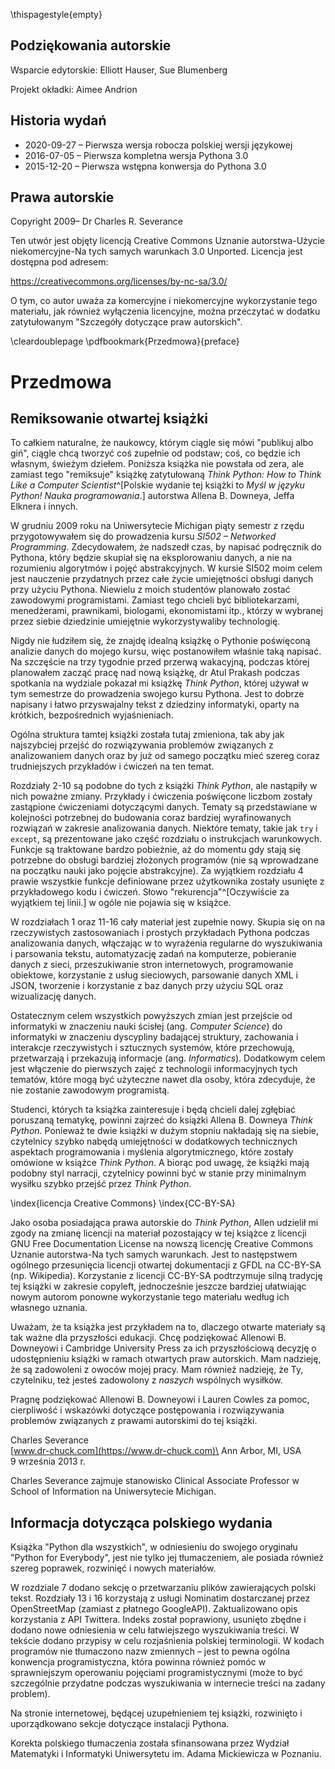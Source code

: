 \thispagestyle{empty}

Podziękowania autorskie
-----------------------

Wsparcie edytorskie: Elliott Hauser, Sue Blumenberg

Projekt okładki: Aimee Andrion

Historia wydań
--------------

* 2020-09-27 – Pierwsza wersja robocza polskiej wersji językowej
* 2016-07-05 – Pierwsza kompletna wersja Pythona 3.0
* 2015-12-20 – Pierwsza wstępna konwersja do Pythona 3.0

Prawa autorskie
---------------

Copyright 2009– Dr Charles R. Severance

Ten utwór jest objęty licencją Creative Commons
Uznanie autorstwa-Użycie niekomercyjne-Na tych samych warunkach 3.0 Unported.
Licencja jest dostępna pod adresem:

<https://creativecommons.org/licenses/by-nc-sa/3.0/>

O tym, co autor uważa za komercyjne i niekomercyjne wykorzystanie tego materiału,
jak również wyłączenia licencyjne, można przeczytać w dodatku zatytułowanym
"Szczegóły dotyczące praw autorskich".

\cleardoublepage
\pdfbookmark{Przedmowa}{preface}

Przedmowa
=========

Remiksowanie otwartej książki
-----------------------------

To całkiem naturalne, że naukowcy, którym ciągle się mówi "publikuj albo giń", ciągle chcą tworzyć coś zupełnie od podstaw; coś, co będzie ich własnym, świeżym dziełem. Poniższa książka nie powstała od zera, ale zamiast tego "remiksuje" książkę zatytułowaną *Think Python: How to Think Like a Computer Scientist*^[Polskie wydanie tej książki to *Myśl w języku Python! Nauka programowania*.] autorstwa Allena B. Downeya, Jeffa Elknera i innych.

W grudniu 2009 roku na Uniwersytecie Michigan piąty semestr z rzędu przygotowywałem się do prowadzenia kursu *SI502 – Networked Programming*. Zdecydowałem, że nadszedł czas, by napisać podręcznik do Pythona, który będzie skupiał się na eksplorowaniu danych, a nie na rozumieniu algorytmów i pojęć abstrakcyjnych. W kursie SI502 moim celem jest nauczenie przydatnych przez całe życie umiejętności obsługi danych przy użyciu Pythona. Niewielu z moich studentów planowało zostać zawodowymi programistami. Zamiast tego chcieli być bibliotekarzami, menedżerami, prawnikami, biologami, ekonomistami itp., którzy w wybranej przez siebie dziedzinie umiejętnie wykorzystywaliby technologię.

Nigdy nie łudziłem się, że znajdę idealną książkę o Pythonie poświęconą analizie danych do mojego kursu, więc postanowiłem właśnie taką napisać. Na szczęście na trzy tygodnie przed przerwą wakacyjną, podczas której planowałem zacząć pracę nad nową książkę, dr Atul Prakash podczas spotkania na wydziale pokazał mi książkę *Think Python*, której używał w tym semestrze do prowadzenia swojego kursu Pythona. Jest to dobrze napisany i łatwo przyswajalny tekst z dziedziny informatyki, oparty na krótkich, bezpośrednich wyjaśnieniach.

Ogólna struktura tamtej książki została tutaj zmieniona, tak aby jak najszybciej przejść do rozwiązywania problemów związanych z analizowaniem danych oraz by już od samego początku mieć szereg coraz trudniejszych przykładów i ćwiczeń na ten temat.

Rozdziały 2-10 są podobne do tych z książki *Think Python*, ale nastąpiły w nich poważne zmiany. Przykłady i ćwiczenia poświęcone liczbom zostały zastąpione ćwiczeniami dotyczącymi danych. Tematy są przedstawiane w kolejności potrzebnej do budowania coraz bardziej wyrafinowanych rozwiązań w zakresie analizowania danych. Niektóre tematy, takie jak `try` i `except`, są prezentowane jako część rozdziału o instrukcjach warunkowych. Funkcje są traktowane bardzo pobieżnie, aż do momentu gdy stają się potrzebne do obsługi bardziej złożonych programów (nie są wprowadzane na początku nauki jako pojęcie abstrakcyjne). Za wyjątkiem rozdziału 4 prawie wszystkie funkcje definiowane przez użytkownika zostały usunięte z przykładowego kodu i ćwiczeń. Słowo "rekurencja"^[Oczywiście za wyjątkiem tej linii.] w ogóle nie pojawia się w książce.

W rozdziałach 1 oraz 11-16 cały materiał jest zupełnie nowy. Skupia się on na rzeczywistych zastosowaniach i prostych przykładach Pythona podczas analizowania danych, włączając w to wyrażenia regularne do wyszukiwania i parsowania tekstu, automatyzację zadań na komputerze, pobieranie danych z sieci, przeszukiwanie stron internetowych, programowanie obiektowe, korzystanie z usług sieciowych, parsowanie danych XML i JSON, tworzenie i korzystanie z baz danych przy użyciu SQL oraz wizualizację danych.

Ostatecznym celem wszystkich powyższych zmian jest przejście od informatyki w znaczeniu nauki ścisłej (ang. *Computer Science*) do informatyki w znaczeniu dyscypliny badającej struktury, zachowania i interakcje rzeczywistych i sztucznych systemów, które przechowują, przetwarzają i przekazują informacje (ang. *Informatics*). Dodatkowym celem jest włączenie do pierwszych zajęć z technologii informacyjnych tych tematów, które mogą być użyteczne nawet dla osoby, która zdecyduje, że nie zostanie zawodowym programistą.

Studenci, których ta książka zainteresuje i będą chcieli dalej zgłębiać poruszaną tematykę, powinni zajrzeć do książki Allena B. Downeya *Think Python*. Ponieważ te dwie książki w dużym stopniu nakładają się na siebie, czytelnicy szybko nabędą umiejętności w dodatkowych technicznych aspektach programowania i myślenia algorytmicznego, które zostały omówione w książce *Think Python*. A biorąc pod uwagę, że książki mają podobny styl narracji, czytelnicy powinni być w stanie przy minimalnym wysiłku szybko przejść przez *Think Python*.

\index{licencja Creative Commons}
\index{CC-BY-SA}

Jako osoba posiadająca prawa autorskie do *Think Python*, Allen udzielił mi zgody na zmianę licencji na materiał pozostający w tej książce z licencji GNU Free Documentation License na nowszą licencję Creative Commons Uznanie autorstwa-Na tych samych warunkach. Jest to następstwem ogólnego przesunięcia licencji otwartej dokumentacji z GFDL na CC-BY-SA (np. Wikipedia). Korzystanie z licencji CC-BY-SA podtrzymuje silną tradycję tej książki w zakresie copyleft, jednocześnie jeszcze bardziej ułatwiając nowym autorom ponowne wykorzystanie tego materiału według ich własnego uznania.

Uważam, że ta książka jest przykładem na to, dlaczego otwarte materiały są tak ważne dla przyszłości edukacji. Chcę podziękować Allenowi B. Downeyowi i Cambridge University Press za ich przyszłościową decyzję o udostępnieniu książki w ramach otwartych praw autorskich. Mam nadzieję, że są zadowoleni z owoców mojej pracy. Mam również nadzieję, że Ty, czytelniku, też jesteś zadowolony z *naszych* wspólnych wysiłków.

Pragnę podziękować Allenowi B. Downeyowi i Lauren Cowles za pomoc, cierpliwość i wskazówki dotyczące postępowania i rozwiązywania problemów związanych z prawami autorskimi do tej książki.

Charles Severance\
[www.dr-chuck.com](https://www.dr-chuck.com)\
Ann Arbor, MI, USA\
9 września 2013 r.

Charles Severance zajmuje stanowisko Clinical Associate Professor w School of Information na Uniwersytecie Michigan.

Informacja dotycząca polskiego wydania
--------------------------------------

Książka "Python dla wszystkich", w odniesieniu do swojego oryginału "Python for Everybody", jest nie tylko jej tłumaczeniem, ale posiada również szereg poprawek, rozwinięć i nowych materiałów.

W rozdziale 7 dodano sekcję o przetwarzaniu plików zawierających polski tekst. Rozdziały 13 i 16 korzystają z usługi Nominatim dostarczanej przez OpenStreetMap (zamiast z płatnego GoogleAPI). Zaktualizowano opis korzystania z API Twittera. Indeks został poprawiony, usunięto zbędne i dodano nowe odniesienia w celu łatwiejszego wyszukiwania treści. W tekście dodano przypisy w celu rozjaśnienia polskiej terminologii. W kodach programów nie tłumaczono nazw zmiennych – jest to pewna ogólna konwencja programistyczna, która powinna również pomóc w sprawniejszym operowaniu pojęciami programistycznymi (może to być szczególnie przydatne podczas wyszukiwania w internecie treści na zadany problem).

Na stronie internetowej, będącej uzupełnieniem tej książki, rozwinięto i uporządkowano sekcje dotyczące instalacji Pythona. 

Korekta polskiego tłumaczenia została sfinansowana przez Wydział Matematyki i Informatyki Uniwersytetu im. Adama Mickiewicza w Poznaniu.
